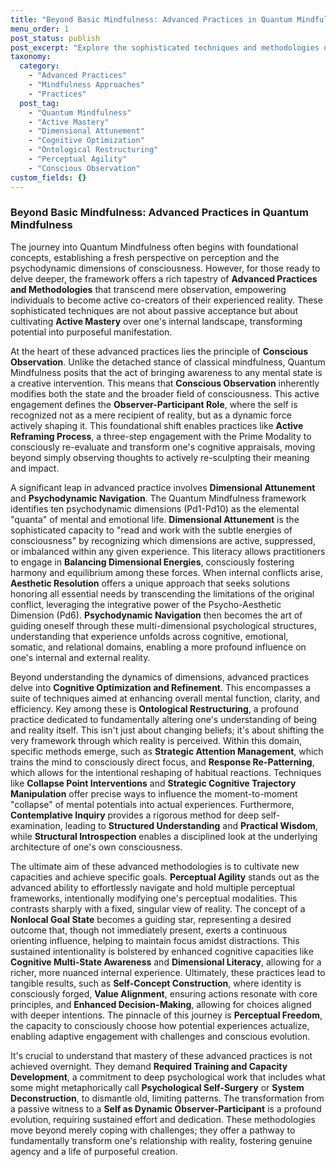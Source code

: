```yaml
---
title: "Beyond Basic Mindfulness: Advanced Practices in Quantum Mindfulness"
menu_order: 1
post_status: publish
post_excerpt: "Explore the sophisticated techniques and methodologies of Quantum Mindfulness that move beyond traditional approaches. Discover how practices like Active Mastery, Dimensional Attunement, and Ontological Restructuring empower individuals to actively shape their perception and co-create their reality for profound personal transformation."
taxonomy:
  category:
    - "Advanced Practices"
    - "Mindfulness Approaches"
    - "Practices"
  post_tag:
    - "Quantum Mindfulness"
    - "Active Mastery"
    - "Dimensional Attunement"
    - "Cognitive Optimization"
    - "Ontological Restructuring"
    - "Perceptual Agility"
    - "Conscious Observation"
custom_fields: {}
---
```


### Beyond Basic Mindfulness: Advanced Practices in Quantum Mindfulness

The journey into Quantum Mindfulness often begins with foundational concepts, establishing a fresh perspective on perception and the psychodynamic dimensions of consciousness. However, for those ready to delve deeper, the framework offers a rich tapestry of **Advanced Practices and Methodologies** that transcend mere observation, empowering individuals to become active co-creators of their experienced reality. These sophisticated techniques are not about passive acceptance but about cultivating **Active Mastery** over one's internal landscape, transforming potential into purposeful manifestation.

At the heart of these advanced practices lies the principle of **Conscious Observation**. Unlike the detached stance of classical mindfulness, Quantum Mindfulness posits that the act of bringing awareness to any mental state is a creative intervention. This means that **Conscious Observation** inherently modifies both the state and the broader field of consciousness. This active engagement defines the **Observer-Participant Role**, where the self is recognized not as a mere recipient of reality, but as a dynamic force actively shaping it. This foundational shift enables practices like **Active Reframing Process**, a three-step engagement with the Prime Modality to consciously re-evaluate and transform one's cognitive appraisals, moving beyond simply observing thoughts to actively re-sculpting their meaning and impact.

A significant leap in advanced practice involves **Dimensional Attunement** and **Psychodynamic Navigation**. The Quantum Mindfulness framework identifies ten psychodynamic dimensions (Pd1-Pd10) as the elemental "quanta" of mental and emotional life. **Dimensional Attunement** is the sophisticated capacity to "read and work with the subtle energies of consciousness" by recognizing which dimensions are active, suppressed, or imbalanced within any given experience. This literacy allows practitioners to engage in **Balancing Dimensional Energies**, consciously fostering harmony and equilibrium among these forces. When internal conflicts arise, **Aesthetic Resolution** offers a unique approach that seeks solutions honoring all essential needs by transcending the limitations of the original conflict, leveraging the integrative power of the Psycho-Aesthetic Dimension (Pd6). **Psychodynamic Navigation** then becomes the art of guiding oneself through these multi-dimensional psychological structures, understanding that experience unfolds across cognitive, emotional, somatic, and relational domains, enabling a more profound influence on one's internal and external reality.

Beyond understanding the dynamics of dimensions, advanced practices delve into **Cognitive Optimization and Refinement**. This encompasses a suite of techniques aimed at enhancing overall mental function, clarity, and efficiency. Key among these is **Ontological Restructuring**, a profound practice dedicated to fundamentally altering one's understanding of being and reality itself. This isn't just about changing beliefs; it's about shifting the very framework through which reality is perceived. Within this domain, specific methods emerge, such as **Strategic Attention Management**, which trains the mind to consciously direct focus, and **Response Re-Patterning**, which allows for the intentional reshaping of habitual reactions. Techniques like **Collapse Point Interventions** and **Strategic Cognitive Trajectory Manipulation** offer precise ways to influence the moment-to-moment "collapse" of mental potentials into actual experiences. Furthermore, **Contemplative Inquiry** provides a rigorous method for deep self-examination, leading to **Structured Understanding** and **Practical Wisdom**, while **Structural Introspection** enables a disciplined look at the underlying architecture of one's own consciousness.

The ultimate aim of these advanced methodologies is to cultivate new capacities and achieve specific goals. **Perceptual Agility** stands out as the advanced ability to effortlessly navigate and hold multiple perceptual frameworks, intentionally modifying one's perceptual modalities. This contrasts sharply with a fixed, singular view of reality. The concept of a **Nonlocal Goal State** becomes a guiding star, representing a desired outcome that, though not immediately present, exerts a continuous orienting influence, helping to maintain focus amidst distractions. This sustained intentionality is bolstered by enhanced cognitive capacities like **Cognitive Multi-State Awareness** and **Dimensional Literacy**, allowing for a richer, more nuanced internal experience. Ultimately, these practices lead to tangible results, such as **Self-Concept Construction**, where identity is consciously forged, **Value Alignment**, ensuring actions resonate with core principles, and **Enhanced Decision-Making**, allowing for choices aligned with deeper intentions. The pinnacle of this journey is **Perceptual Freedom**, the capacity to consciously choose how potential experiences actualize, enabling adaptive engagement with challenges and conscious evolution.

It's crucial to understand that mastery of these advanced practices is not achieved overnight. They demand **Required Training and Capacity Development**, a commitment to deep psychological work that includes what some might metaphorically call **Psychological Self-Surgery** or **System Deconstruction**, to dismantle old, limiting patterns. The transformation from a passive witness to a **Self as Dynamic Observer-Participant** is a profound evolution, requiring sustained effort and dedication. These methodologies move beyond merely coping with challenges; they offer a pathway to fundamentally transform one's relationship with reality, fostering genuine agency and a life of purposeful creation.